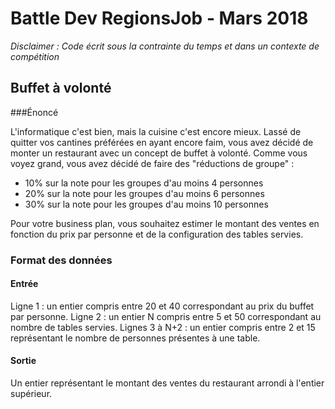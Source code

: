 # Battle Dev RegionsJob - Mars 2018

*Disclaimer : Code écrit sous la contrainte du temps et dans un contexte de compétition*

## Buffet à volonté

###Énoncé

L'informatique c'est bien, mais la cuisine c'est encore mieux. Lassé de quitter vos cantines préférées en ayant encore faim, vous avez décidé de monter un restaurant avec un concept de buffet à volonté. Comme vous voyez grand, vous avez décidé de faire des "réductions de groupe" :
- 10% sur la note pour les groupes d'au moins 4 personnes
- 20% sur la note pour les groupes d'au moins 6 personnes
- 30% sur la note pour les groupes d'au moins 10 personnes


Pour votre business plan, vous souhaitez estimer le montant des ventes en fonction du prix par personne et de la configuration des tables servies.


### Format des données

#### Entrée
Ligne 1 : un entier compris entre 20 et 40 correspondant au prix du buffet par personne.
Ligne 2 : un entier N compris entre 5 et 50 correspondant au nombre de tables servies.
Lignes 3 à N+2 : un entier compris entre 2 et 15 représentant le nombre de personnes présentes à une table.

#### Sortie
Un entier représentant le montant des ventes du restaurant arrondi à l'entier supérieur.